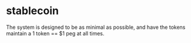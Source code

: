 # stablecoin
The system is designed to be as minimal as possible, and have the tokens maintain a 1 token == $1 peg at all times.
